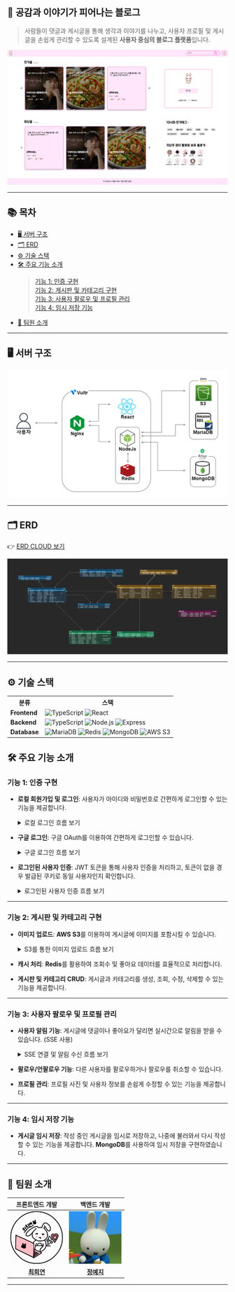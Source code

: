 ## 🌸 공감과 이야기가 피어나는 블로그

> 사람들이 댓글과 게시글을 통해 생각과 이야기를 나누고, 사용자 프로필 및 게시글을 손쉽게 관리할 수 있도록 설계된 **사용자 중심의 블로그 플랫폼**입니다.

![블로그 메인 페이지 사진](misc/블로그메인페이지.png)

---

## 📚 목차

- [🖥️ 서버 구조](#-서버-구조)
- [🗂️ ERD](#-erd)
- [⚙️ 기술 스택](#-기술-스택)
- [🛠️ 주요 기능 소개](#-주요-기능-소개)
  > [기능 1: 인증 구현](#기능-1-인증-구현)  
  > [기능 2: 게시판 및 카테고리 구현](#기능-2-게시판-및-카테고리-구현)  
  > [기능 3: 사용자 팔로우 및 프로필 관리](#기능-3-사용자-팔로우-및-프로필-관리)  
  > [기능 4: 임시 저장 기능](#기능-4-임시-저장-기능)
- [👥 팀원 소개](#-팀원-소개)

---

## 🖥 서버 구조

![서버 구조](misc/서버구조.png)

---

## 🗂 ERD

👉 [ERD CLOUD 보기](https://www.erdcloud.com/d/uBwW7d2NLMPz684CC)

![ERD 구조](misc/ERD.png)

---

## ⚙ 기술 스택

  <table>
        <tr>
            <th>분류</th>
            <th>스택</th>
        </tr>
        <tr>
            <td><strong>Frontend</strong></td>
            <td>
            <img src="https://img.shields.io/badge/TypeScript-3178C6?style=plastic&logo=typescript&logoColor=white" alt="TypeScript">
                <img src="https://img.shields.io/badge/React-61DAFB?style=plastic&logo=react&logoColor=white" alt="React">
            </td>
        </tr>
        <tr>
            <td><strong>Backend</strong></td>
            <td>
            <img src="https://img.shields.io/badge/TypeScript-3178C6?style=plastic&logo=typescript&logoColor=white" alt="TypeScript">
                <img src="https://img.shields.io/badge/Node.js-43853D?style=plastic&logo=node.js&logoColor=white" alt="Node.js">
                <img src="https://img.shields.io/badge/Express.js-404D59?style=plastic&logo=express&logoColor=white" alt="Express">
            </td>
        </tr>
        <tr>
            <td><strong>Database</strong></td>
            <td>
                <img src="https://img.shields.io/badge/MariaDB-003545?style=plastic&logo=mariadb&logoColor=white" alt="MariaDB">
                <img src="https://img.shields.io/badge/Redis-DC382D?style=plastic&logo=redis&logoColor=white" alt="Redis">
                <img src="https://img.shields.io/badge/MongoDB-47A248?style=plastic&logo=mongodb&logoColor=white" alt="MongoDB">
                <img src="https://img.shields.io/badge/AWS%20S3-FF9900?style=plastic&logo=amazon-s3&logoColor=white" alt="AWS S3">
            </td>
        </tr>
  </table>

## 🛠 주요 기능 소개

### 기능 1: 인증 구현

- **로컬 회원가입 및 로그인**: 사용자가 아이디와 비밀번호로 간편하게 로그인할 수 있는 기능을 제공합니다.

  <details>
    <summary>로컬 로그인 흐름 보기</summary>

  ![로컬인증사진](misc/로컬인증.jpeg)
  </details>

- **구글 로그인**: 구글 OAuth를 이용하여 간편하게 로그인할 수 있습니다.

  <details>
    <summary>구글 로그인 흐름 보기</summary>

  1. 사용자가 구글 로그인을 시도
  2. 백엔드에서 구글 OAuth 처리 후, 사용자 정보가 로컬 DB에 있으면 로그인, 없으면 자동으로 회원가입 처리
  3. 로그인 성공 후 JWT 토큰을 발급하여 사용자에게 반환

  ![구글인증사진](misc/구글인증.jpeg)

  </details>

- **로그인된 사용자 인증**: JWT 토큰을 통해 사용자 인증을 처리하고, 토큰이 없을 경우 발급된 쿠키로 동일 사용자인지 확인합니다.

  <details>
    <summary>로그인된 사용자 인증 흐름 보기</summary>

  ![jwt인증](misc/jwt인증.jpeg)

  </details>

---

### 기능 2: 게시판 및 카테고리 구현

- **이미지 업로드**: **AWS S3**를 이용하여 게시글에 이미지를 포함시킬 수 있습니다.
  <details>
    <summary>S3를 통한 이미지 업로드 흐름 보기</summary>
    
    ![s3](misc/s3.png)

  </details>

- **캐시 처리**: **Redis**를 활용하여 조회수 및 좋아요 데이터를 효율적으로 처리합니다.
- **게시판 및 카테고리 CRUD**: 게시글과 카테고리를 생성, 조회, 수정, 삭제할 수 있는 기능을 제공합니다.

---

### 기능 3: 사용자 팔로우 및 프로필 관리

- **사용자 알림 기능**: 게시글에 댓글이나 좋아요가 달리면 실시간으로 알림을 받을 수 있습니다. (SSE 사용)

  <details>
    <summary>SSE 연결 및 알림 수신 흐름 보기</summary>

  ![SSE알림 수신](./misc/SSE알림수신.png)

  </details>

- **팔로우/언팔로우 기능**: 다른 사용자를 팔로우하거나 팔로우를 취소할 수 있습니다.
- **프로필 관리**: 프로필 사진 및 사용자 정보를 손쉽게 수정할 수 있는 기능을 제공합니다.

---

### 기능 4: 임시 저장 기능

- **게시글 임시 저장**: 작성 중인 게시글을 임시로 저장하고, 나중에 불러와서 다시 작성할 수 있는 기능을 제공합니다. **MongoDB**를 사용하여 임시 저장을 구현하였습니다.

---

## 👥 팀원 소개

|                   프론트엔드 개발                   |                    백엔드 개발                    |
| :-------------------------------------------------: | :-----------------------------------------------: |
| <img src="misc/프론트엔드소개사진.jpg" width="120"> | <img src="misc/백엔드소개사진.png" width="120" /> |
|    **[최희연](https://github.com/heeyeon9578)**     |      **[정예지](https://github.com/xEzIxX)**      |

---
